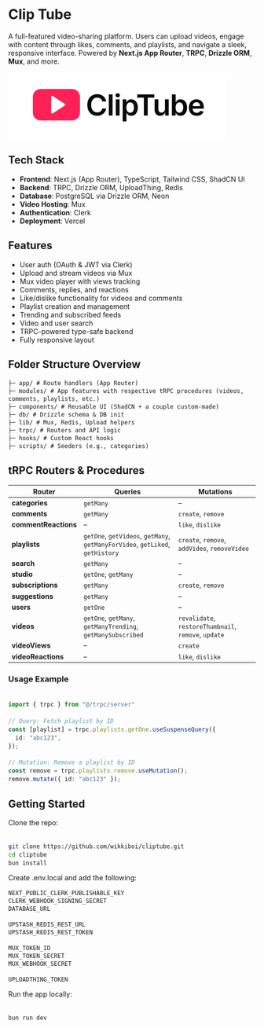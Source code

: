 # Clip Tube

A full-featured video-sharing platform. Users can upload videos, engage with content through likes, comments, and playlists, and navigate a sleek, responsive interface. Powered by **Next.js App Router**, **TRPC**, **Drizzle ORM**, **Mux**, and more.

![Screenshot](./public/banner.png)

## Tech Stack

- **Frontend**: Next.js (App Router), TypeScript, Tailwind CSS, ShadCN UI
- **Backend**: TRPC, Drizzle ORM, UploadThing, Redis
- **Database**: PostgreSQL via Drizzle ORM, Neon
- **Video Hosting**: Mux
- **Authentication**: Clerk
- **Deployment**: Vercel

## Features

-  User auth (OAuth & JWT via Clerk)
-  Upload and stream videos via Mux
-  Mux video player with views tracking
-  Comments, replies, and reactions
-  Like/dislike functionality for videos and comments
-  Playlist creation and management
-  Trending and subscribed feeds
-  Video and user search
-  TRPC-powered type-safe backend
-  Fully responsive layout

##  Folder Structure Overview

```
├─ app/ # Route handlers (App Router)
├─ modules/ # App features with respective tRPC procedures (videos, comments, playlists, etc.)
├─ components/ # Reusable UI (ShadCN + a couple custom-made)
├─ db/ # Drizzle schema & DB init
├─ lib/ # Mux, Redis, Upload helpers
├─ trpc/ # Routers and API logic
├─ hooks/ # Custom React hooks
├─ scripts/ # Seeders (e.g., categories)
```
## tRPC Routers & Procedures

| Router               | Queries                                                                       | Mutations                                            |
| -------------------- | ----------------------------------------------------------------------------- | ---------------------------------------------------- |
| **categories**       | `getMany`                                                                     | –                                                    |
| **comments**         | `getMany`                                                                     | `create`, `remove`                                   |
| **commentReactions** | –                                                                             | `like`, `dislike`                                    |
| **playlists**        | `getOne`, `getVideos`, `getMany`, `getManyForVideo`, `getLiked`, `getHistory` | `create`, `remove`, `addVideo`, `removeVideo`        |
| **search**           | `getMany`                                                                     | –                                                    |
| **studio**           | `getOne`, `getMany`                                                           | –                                                    |
| **subscriptions**    | `getMany`                                                                     | `create`, `remove`                                   |
| **suggestions**      | `getMany`                                                                     | –                                                    |
| **users**            | `getOne`                                                                      | –                                                    |
| **videos**           | `getOne`, `getMany`, `getManyTrending`, `getManySubscribed`                   | `revalidate`, `restoreThumbnail`, `remove`, `update` |
| **videoViews**       | –                                                                             | `create`                                             |
| **videoReactions**   | –                                                                             | `like`, `dislike`                                    |

### Usage Example 

``` ts

import { trpc } from "@/trpc/server"

// Query: Fetch playlist by ID
const [playlist] = trpc.playlists.getOne.useSuspenseQuery({
  id: "abc123",
});

// Mutation: Remove a playlist by ID
const remove = trpc.playlists.remove.useMutation();
remove.mutate({ id: "abc123" });

```
##  Getting Started

Clone the repo:

```bash

git clone https://github.com/wikkiboi/cliptube.git
cd cliptube
bun install

```

Create .env.local and add the following:

```env
NEXT_PUBLIC_CLERK_PUBLISHABLE_KEY
CLERK_WEBHOOK_SIGNING_SECRET
DATABASE_URL

UPSTASH_REDIS_REST_URL
UPSTASH_REDIS_REST_TOKEN

MUX_TOKEN_ID
MUX_TOKEN_SECRET
MUX_WEBHOOK_SECRET

UPLOADTHING_TOKEN
```

Run the app locally:

```bash

bun run dev

```
